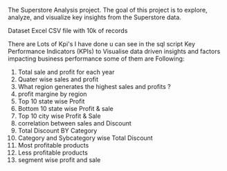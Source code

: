 The Superstore Analysis project. The goal of this project is to explore, analyze, and visualize key insights from the Superstore data.

Dataset Excel CSV file with 10k of records

There are Lots of Kpi's I have done u can see in the sql script
Key Performance Indicators (KPIs) to Visualise data driven insights and factors impacting business performance some of them are Following:

1. Total sale and profit for each year
2. Quater wise sales and profit
3. What region generates the highest sales and profits ?
4. profit margine by region
5. Top 10 state  wise Profit
6. Bottom 10 state  wise Profit & sale
7.  Top 10 city wise Profit & Sale
8. correlation between sales and Discount
9. Total Discount BY Category
10. Category and Sybcategory wise Total Discount
11. Most profitable products
12. Less profitable products
13. segment wise profit and sale
